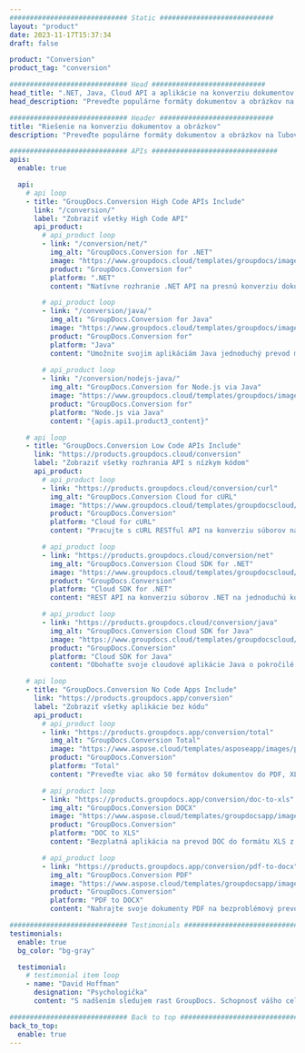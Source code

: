 ```yaml
---
############################# Static ############################
layout: "product"
date: 2023-11-17T15:37:34
draft: false

product: "Conversion"
product_tag: "conversion"

############################# Head ############################
head_title: ".NET, Java, Cloud API a aplikácie na konverziu dokumentov od GroupDocs"
head_description: "Preveďte populárne formáty dokumentov a obrázkov na ľubovoľnej platforme pomocou riešení založených na aplikácii a rozhraní API."

############################# Header ############################
title: "Riešenie na konverziu dokumentov a obrázkov"
description: "Preveďte populárne formáty dokumentov a obrázkov na ľubovoľnej platforme pomocou riešení založených na aplikácii a rozhraní API."

############################# APIs ###############################
apis:
  enable: true

  api:
    # api loop
    - title: "GroupDocs.Conversion High Code APIs Include"
      link: "/conversion/"
      label: "Zobraziť všetky High Code API"
      api_product:
        # api_product loop
        - link: "/conversion/net/"
          img_alt: "GroupDocs.Conversion for .NET"
          image: "https://www.groupdocs.cloud/templates/groupdocs/images/product-logos/groupdocs-conversion-net.png"
          product: "GroupDocs.Conversion for"
          platform: ".NET"
          content: "Natívne rozhranie .NET API na presnú konverziu dokumentov a formátov obrázkových súborov v akomkoľvek type aplikácie .NET. Podporuje pridávanie vodoznakov počas konverzie."

        # api_product loop
        - link: "/conversion/java/"
          img_alt: "GroupDocs.Conversion for Java"
          image: "https://www.groupdocs.cloud/templates/groupdocs/images/product-logos/groupdocs-conversion-java.png"
          product: "GroupDocs.Conversion for"
          platform: "Java"
          content: "Umožnite svojim aplikáciám Java jednoduchý prevod medzi všetkými štandardnými formátmi dokumentov vrátane Microsoft Office, PDF, HTML, obrázkov a mnohých ďalších."
          
        # api_product loop
        - link: "/conversion/nodejs-java/"
          img_alt: "GroupDocs.Conversion for Node.js via Java"
          image: "https://www.groupdocs.cloud/templates/groupdocs/images/product-logos/groupdocs-conversion-nodejs-java.png"
          product: "GroupDocs.Conversion for"
          platform: "Node.js via Java"
          content: "{apis.api1.product3_content}"

    # api loop
    - title: "GroupDocs.Conversion Low Code APIs Include"
      link: "https://products.groupdocs.cloud/conversion"
      label: "Zobraziť všetky rozhrania API s nízkym kódom"
      api_product:
        # api_product loop
        - link: "https://products.groupdocs.cloud/conversion/curl"
          img_alt: "GroupDocs.Conversion Cloud for cURL"
          image: "https://www.groupdocs.cloud/templates/groupdocscloud/images/sdk/272x272/groupdocs_conversion-for-curl.png"
          product: "GroupDocs.Conversion"
          platform: "Cloud for cURL"
          content: "Pracujte s cURL RESTful API na konverziu súborov na jednoduchú konverziu Microsoft Office, PDF, Email, Project, HTML a ďalších bežných formátov súborov vo vašich aplikáciách."

        # api_product loop
        - link: "https://products.groupdocs.cloud/conversion/net"
          img_alt: "GroupDocs.Conversion Cloud SDK for .NET"
          image: "https://www.groupdocs.cloud/templates/groupdocscloud/images/sdk/272x272/groupdocs_conversion-for-net.png"
          product: "GroupDocs.Conversion"
          platform: "Cloud SDK for .NET"
          content: "REST API na konverziu súborov .NET na jednoduchú konverziu Microsoft Office, PDF, Email, Project, HTML a ďalších bežných formátov súborov na akejkoľvek platforme pomocou Cloud SDK."

        # api_product loop
        - link: "https://products.groupdocs.cloud/conversion/java"
          img_alt: "GroupDocs.Conversion Cloud SDK for Java"
          image: "https://www.groupdocs.cloud/templates/groupdocscloud/images/sdk/272x272/groupdocs_conversion-for-java.png"
          product: "GroupDocs.Conversion"
          platform: "Cloud SDK for Java"
          content: "Obohaťte svoje cloudové aplikácie Java o pokročilé funkcie konverzie dokumentov na akejkoľvek platforme schopnej volať rozhrania REST API."

    # api loop
    - title: "GroupDocs.Conversion No Code Apps Include"
      link: "https://products.groupdocs.app/conversion"
      label: "Zobraziť všetky aplikácie bez kódu"
      api_product:
        # api_product loop
        - link: "https://products.groupdocs.app/conversion/total"
          img_alt: "GroupDocs.Conversion Total"
          image: "https://www.aspose.cloud/templates/asposeapp/images/products/logo/aspose_conversion-app.png"
          product: "GroupDocs.Conversion"
          platform: "Total"
          content: "Preveďte viac ako 50 formátov dokumentov do PDF, XLSX, DOCX, XPS, HTML a ďalších."

        # api_product loop
        - link: "https://products.groupdocs.app/conversion/doc-to-xls"
          img_alt: "GroupDocs.Conversion DOCX"
          image: "https://www.aspose.cloud/templates/groupdocsapp/images/products/logo/groupdocs_words-app.png"
          product: "GroupDocs.Conversion"
          platform: "DOC to XLS"
          content: "Bezplatná aplikácia na prevod DOC do formátu XLS z ľubovoľného webového prehliadača."

        # api_product loop
        - link: "https://products.groupdocs.app/conversion/pdf-to-docx"
          img_alt: "GroupDocs.Conversion PDF"
          image: "https://www.aspose.cloud/templates/groupdocsapp/images/products/logo/groupdocs_pdf-app.png"
          product: "GroupDocs.Conversion"
          platform: "PDF to DOCX"
          content: "Nahrajte svoje dokumenty PDF na bezproblémový prevod do formátu Word (DOCX)."

############################# Testimonials ###############################
testimonials:
  enable: true
  bg_color: "bg-gray"

  testimonial:
    # testimonial item loop
    - name: "David Hoffman"
      designation: "Psychologička"
      content: "S nadšením sledujem rast GroupDocs. Schopnosť vášho celého tímu mi veľmi pomohla, keď hovorím s niekým v GroupDocs, môžem zaručiť, že niekto počúva a robí veci."

############################# Back to top ###############################
back_to_top:
  enable: true
---
```

